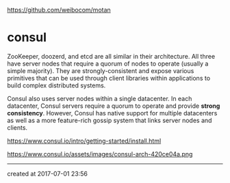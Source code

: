 https://github.com/weibocom/motan



# consul

ZooKeeper, doozerd, and etcd are all similar in their architecture. All three have server nodes that require a quorum of nodes to operate (usually a simple majority). They are strongly-consistent and expose various primitives that can be used through client libraries within applications to build complex distributed systems.

Consul also uses server nodes within a single datacenter. In each datacenter, Consul servers require a quorum to operate and provide **strong consistency**. However, Consul has native support for multiple datacenters as well as a more feature-rich gossip system that links server nodes and clients.



https://www.consul.io/intro/getting-started/install.html

https://www.consul.io/assets/images/consul-arch-420ce04a.png

---

created at 2017-07-01 23:56